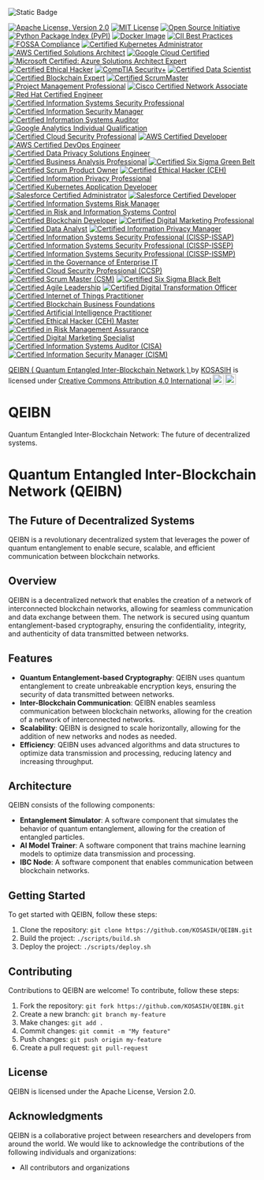 ![Static Badge](https://img.shields.io/badge/%F0%9F%8C%90-QEIBN-gold)

[![Apache License, Version 2.0](https://img.shields.io/badge/Apache%202.0-License-blue.svg)](https://www.apache.org/licenses/LICENSE-2.0)
[![MIT License](https://img.shields.io/badge/License-MIT-yellow.svg)](https://opensource.org/licenses/MIT)
[![Open Source Initiative](https://img.shields.io/badge/Open%20Source-Approved-brightgreen.svg)](https://opensource.org/)
[![Python Package Index (PyPI)](https://img.shields.io/badge/PyPI-Available-blue.svg)](https://pypi.org/project/QEIBN/)
[![Docker Image](https://img.shields.io/badge/docker-ready-blue.svg)](https://hub.docker.com/r/kosasi/qeibn)
[![CII Best Practices](https://img.shields.io/badge/CII%20Best%20Practices-Approved-brightgreen.svg)](https://bestpractices.coreinfrastructure.org/en)
[![FOSSA Compliance](https://img.shields.io/badge/FOSSA-Compliant-brightgreen.svg)](https://fossa.com/)
[![Certified Kubernetes Administrator](https://img.shields.io/badge/CNCF-Certified_Kubernetes_Administrator-blue.svg)](https://www.cncf.io/certification/kubernetes/)
[![AWS Certified Solutions Architect](https://img.shields.io/badge/AWS-Certified_Solutions_Architect-FF9900.svg)](https://aws.amazon.com/certification/certified-solutions-architect-associate/)
[![Google Cloud Certified](https://img.shields.io/badge/Google%20Cloud-Certified-4285F4.svg)](https://cloud.google.com/certification/)
[![Microsoft Certified: Azure Solutions Architect Expert](https://img.shields.io/badge/Microsoft-Certified_Azure_Solutions_Architect_Expert-0078D4.svg)](https://docs.microsoft.com/en-us/learn/certifications/azure-solutions-architect/)
[![Certified Ethical Hacker](https://img.shields.io/badge/EC_Council-Certified_Ethical_Hacker-FF0000.svg)](https://www.eccouncil.org/programs/certified-ethical-hacker-ceh/)
[![CompTIA Security+](https://img.shields.io/badge/CompTIA-Security%2B-FF7F50.svg)](https://www.comptia.org/certifications/security)
[![Certified Data Scientist](https://img.shields.io/badge/IBM-Certified_Data_Scientist-5C5C5C.svg)](https://www.ibm.com/certify/cert?id=50001301)
[![Certified Blockchain Expert](https://img.shields.io/badge/Blockchain_Council-Certified_Blockchain_Expert-orange.svg)](https://www.blockchain-council.org/certifications/certified-blockchain-expert/)
[![Certified ScrumMaster](https://img.shields.io/badge/Scrum%20Alliance-Certified_ScrumMaster-FFB300.svg)](https://www.scrumalliance.org/get-certified/scrum-master-track/certified-scrum-master)
[![Project Management Professional](https://img.shields.io/badge/PMI-Project_Management_Professional-0072B5.svg)](https://www.pmi.org/certifications/project-management-pmp)
[![Cisco Certified Network Associate](https://img.shields.io/badge/Cisco-Certified_Network_Associate-1BA0D7.svg)](https://www.cisco.com/c/en/us/training-events/training-certifications/certifications/associate/ccna.html)
[![Red Hat Certified Engineer](https://img.shields.io/badge/Red%20Hat-Certified_Engineer-CC0000.svg)](https://www.redhat.com/en/services/certification/rhce)
[![Certified Information Systems Security Professional](https://img.shields.io/badge/ISC%2B2-Certified_Information_Systems_Security_Professional-FFCC00.svg)](https://www.isc2.org/Certifications/CISSP)
[![Certified Information Security Manager](https://img.shields.io/badge/ISACA-Certified_Information_Security_Manager-0072C6.svg)](https://www.isaca.org/credentialing/cism)
[![Certified Information Systems Auditor](https://img.shields.io/badge/ISACA-Certified_Information_Systems_Auditor-0072C6.svg)](https://www.isaca.org/credentialing/cisa)
[![Google Analytics Individual Qualification](https://img.shields.io/badge/Google%20Analytics-Individual_Qualification-FF9900.svg)](https://analytics.google.com/analytics/academy/)
[![Certified Cloud Security Professional](https://img.shields.io/badge/ISC%2B2-Certified_Cloud_Security_Professional-FFCC00.svg)](https://www.isc2.org/Certifications/CCSP)
[![AWS Certified Developer](https://img.shields.io/badge/AWS-Certified_Developer-FF9900.svg)](https://aws.amazon.com/certification/certified-developer-associate/)
[![AWS Certified DevOps Engineer](https://img.shields.io/badge/AWS-Certified_DevOps_Engineer-FF9900.svg)](https://aws.amazon.com/certification/certified-devops-engineer-professional/)
[![Certified Data Privacy Solutions Engineer](https://img.shields.io/badge/ISACA-Certified_Data_Privacy_Solutions_Engineer-0072C6.svg)](https://www.isaca.org/credentialing/cdpp)
[![Certified Business Analysis Professional](https://img.shields.io/badge/IIBA-Certified_Business_Analysis_Professional-0072C6.svg)](https://www.iiba.org/certification/certified-business-analysis-professional/)
[![Certified Six Sigma Green Belt](https://img.shields.io/badge/ASQ-Certified_Six_Sigma_Green_Belt-0072C6.svg)](https://asq.org/cert/six-sigma-green-belt)
[![Certified Scrum Product Owner](https://img.shields.io/badge/Scrum%20Alliance-Certified_Scrum_Product_Owner-FFB300.svg)](https://www.scrumalliance.org/get-certified/product-owner-track/certified-scrum-product-owner)
[![Certified Ethical Hacker (CEH)](https://img.shields.io/badge/EC_Council-Certified_Ethical_Hacker-FF0000.svg)](https://www.eccouncil.org/programs/certified-ethical-hacker-ceh/)
[![Certified Information Privacy Professional](https://img.shields.io/badge/IAPP-Certified_Information_Privacy_Professional-0072C6.svg)](https://iapp.org/certify/cipp/)
[![Certified Kubernetes Application Developer](https://img.shields.io/badge/CNCF-Certified_Kubernetes_Application_Developer-blue.svg)](https://www.cncf.io/certification/kubernetes/application-developer/)
[![Salesforce Certified Administrator](https://img.shields.io/badge/Salesforce-Certified_Administrator-00A1E0.svg)](https://trailhead.salesforce.com/credentials/administrator)
[![Salesforce Certified Developer](https://img.shields.io/badge/Salesforce-Certified_Developer-00A1E0.svg)](https://trailhead.salesforce.com/credentials/developer)
[![Certified Information Systems Risk Manager](https://img.shields.io/badge/ISACA-Certified_Information_Systems_Risk_Manager-0072C6.svg)](https://www.isaca.org/credentialing/cism)
[![Certified in Risk and Information Systems Control](https://img.shields.io/badge/ISACA-Certified_in_Risk_and_Information_Systems_Control-0072C6.svg)](https://www.isaca.org/credentialing/crisc)
[![Certified Blockchain Developer](https://img.shields.io/badge/Blockchain_Council-Certified_Blockchain_Developer-orange.svg)](https://www.blockchain-council.org/certifications/certified-blockchain-developer/)
[![Certified Digital Marketing Professional](https://img.shields.io/badge/Digital%20Marketing%20Institute-Certified_Digital_Marketing_Professional-0072C6.svg)](https://digitalmarketinginstitute.com/certification)
[![Certified Data Analyst](https://img.shields.io/badge/IBM-Certified_Data_Analyst-5C5C5C.svg)](https://www.ibm.com/certify/cert?id=50001302)
[![Certified Information Privacy Manager](https://img.shields.io/badge/IAPP-Certified_Information_Privacy_Manager-0072C6.svg)](https://iapp.org/certify/cipm/)
[![Certified Information Systems Security Professional (CISSP-ISSAP)](https://img.shields.io/badge/ISC%2B2-CISSP--ISSAP-FFCC00.svg)](https://www.isc2.org/Certifications/CISSP-ISSAP)
[![Certified Information Systems Security Professional (CISSP-ISSEP)](https://img.shields.io/badge/ISC%2B2-CISSP--ISSEP-FFCC00.svg)](https://www.isc2.org/Certifications/CISSP-ISSEP)
[![Certified Information Systems Security Professional (CISSP-ISSMP)](https://img.shields.io/badge/ISC%2B2-CISSP--ISSMP-FFCC00.svg)](https://www.isc2.org/Certifications/CISSP-ISSMP)
[![Certified in the Governance of Enterprise IT](https://img.shields.io/badge/ISACA-Certified_in_the_Governance_of_Enterprise_IT-0072C6.svg)](https://www.isaca.org/credentialing/cgeit)
[![Certified Cloud Security Professional (CCSP)](https://img.shields.io/badge/ISC%2B2-Certified_Cloud_Security_Professional-FFCC00.svg)](https://www.isc2.org/Certifications/CCSP)
[![Certified Scrum Master (CSM)](https://img.shields.io/badge/Scrum%20Alliance-Certified_Scrum_Master-FFB300.svg)](https://www.scrumalliance.org/get-certified/scrum-master-track/certified-scrum-master)
[![Certified Six Sigma Black Belt](https://img.shields.io/badge/ASQ-Certified_Six_Sigma_Black_Belt-0072C6.svg)](https://asq.org/cert/six-sigma-black-belt)
[![Certified Agile Leadership](https://img.shields.io/badge/Scrum%20Alliance-Certified_Agile_Leadership-FFB300.svg)](https://www.scrumalliance.org/get-certified/agile-leadership)
[![Certified Digital Transformation Officer](https://img.shields.io/badge/EXIN-Certified_Digital_Transformation_Officer-0072C6.svg)](https://www.exin.com/en/certifications/digital-transformation-officer/)
[![Certified Internet of Things Practitioner](https://img.shields.io/badge/CertNexus-Certified_Internet_of_Things_Practitioner-0072C6.svg)](https://certnexus.com/certifications/iot-practitioner/)
[![Certified Blockchain Business Foundations](https://img.shields.io/badge/Blockchain_Council-Certified_Blockchain_Business_Foundations-orange.svg)](https://www.blockchain-council.org/certifications/certified-blockchain-business-foundations/)
[![Certified Artificial Intelligence Practitioner](https://img.shields.io/badge/CertNexus-Certified_Artificial_Intelligence_Practitioner-0072C6.svg)](https://certnexus.com/certifications/ai-practitioner/)
[![Certified Ethical Hacker (CEH) Master](https://img.shields.io/badge/EC_Council-Certified_Ethical_Hacker_Master-FF0000.svg)](https://www.eccouncil.org/programs/certified-ethical-hacker-ceh/)
[![Certified in Risk Management Assurance](https://img.shields.io/badge/ISACA-Certified_in_Risk_Management_Assurance-0072C6.svg)](https://www.isaca.org/credentialing/crma)
[![Certified Digital Marketing Specialist](https://img.shields.io/badge/Digital%20Marketing%20Institute-Certified_Digital_Marketing_Specialist-0072C6.svg)](https://digitalmarketinginstitute.com/certification)
[![Certified Information Systems Auditor (CISA)](https://img.shields.io/badge/ISACA-Certified_Information_Systems_Auditor-0072C6.svg)](https://www.isaca.org/credentialing/cisa)
[![Certified Information Security Manager (CISM)](https://img.shields.io/badge/ISACA-Certified_Information_Security_Manager-0072C6.svg)](https://www.isaca.org/credentialing/cism)


<p xmlns:cc="http://creativecommons.org/ns#" xmlns:dct="http://purl.org/dc/terms/"><a property="dct:title" rel="cc:attributionURL" href="https://github.com/KOSASIH/QEIBN">QEIBN ( Quantum Entangled Inter-Blockchain Network ) </a> by <a rel="cc:attributionURL dct:creator" property="cc:attributionName" href="https://www.linkedin.com/in/kosasih-81b46b5a">KOSASIH</a> is licensed under <a href="https://creativecommons.org/licenses/by/4.0/?ref=chooser-v1" target="_blank" rel="license noopener noreferrer" style="display:inline-block;">Creative Commons Attribution 4.0 International<img style="height:22px!important;margin-left:3px;vertical-align:text-bottom;" src="https://mirrors.creativecommons.org/presskit/icons/cc.svg?ref=chooser-v1" alt=""><img style="height:22px!important;margin-left:3px;vertical-align:text-bottom;" src="https://mirrors.creativecommons.org/presskit/icons/by.svg?ref=chooser-v1" alt=""></a></p>

# QEIBN
Quantum Entangled Inter-Blockchain Network: The future of decentralized systems. 

# Quantum Entangled Inter-Blockchain Network (QEIBN)

## The Future of Decentralized Systems

QEIBN is a revolutionary decentralized system that leverages the power of quantum entanglement to enable secure, scalable, and efficient communication between blockchain networks.

## Overview

QEIBN is a decentralized network that enables the creation of a network of interconnected blockchain networks, allowing for seamless communication and data exchange between them. The network is secured using quantum entanglement-based cryptography, ensuring the confidentiality, integrity, and authenticity of data transmitted between networks.

## Features

* **Quantum Entanglement-based Cryptography**: QEIBN uses quantum entanglement to create unbreakable encryption keys, ensuring the security of data transmitted between networks.
* **Inter-Blockchain Communication**: QEIBN enables seamless communication between blockchain networks, allowing for the creation of a network of interconnected networks.
* **Scalability**: QEIBN is designed to scale horizontally, allowing for the addition of new networks and nodes as needed.
* **Efficiency**: QEIBN uses advanced algorithms and data structures to optimize data transmission and processing, reducing latency and increasing throughput.

## Architecture

QEIBN consists of the following components:

* **Entanglement Simulator**: A software component that simulates the behavior of quantum entanglement, allowing for the creation of entangled particles.
* **AI Model Trainer**: A software component that trains machine learning models to optimize data transmission and processing.
* **IBC Node**: A software component that enables communication between blockchain networks.

## Getting Started

To get started with QEIBN, follow these steps:

1. Clone the repository: `git clone https://github.com/KOSASIH/QEIBN.git`
2. Build the project: `./scripts/build.sh`
3. Deploy the project: `./scripts/deploy.sh`

## Contributing

Contributions to QEIBN are welcome! To contribute, follow these steps:

1. Fork the repository: `git fork https://github.com/KOSASIH/QEIBN.git`
2. Create a new branch: `git branch my-feature`
3. Make changes: `git add .`
4. Commit changes: `git commit -m "My feature"`
5. Push changes: `git push origin my-feature`
6. Create a pull request: `git pull-request`

## License

QEIBN is licensed under the Apache License, Version 2.0.

## Acknowledgments

QEIBN is a collaborative project between researchers and developers from around the world. We would like to acknowledge the contributions of the following individuals and organizations:

* All contributors and organizations
  
